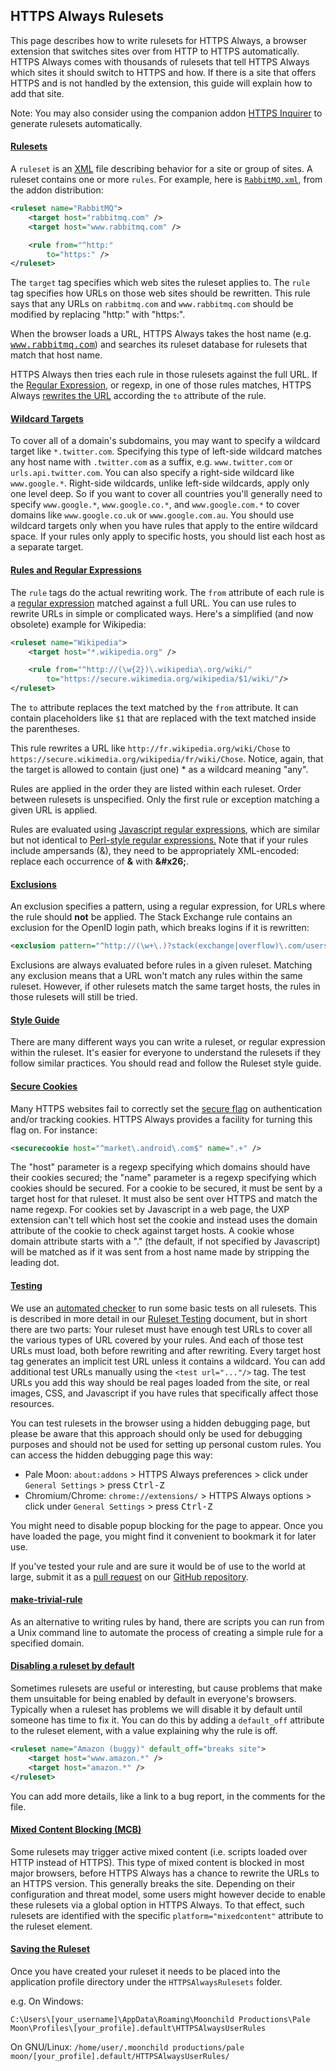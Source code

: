 ## HTTPS Always Rulesets

This page describes how to write rulesets for HTTPS Always, a browser extension that
switches sites over from HTTP to HTTPS automatically. HTTPS Always comes with thousands
of rulesets that tell HTTPS Always which sites it should switch to HTTPS and how.
If there is a site that offers HTTPS and is not handled by the extension, this guide
will explain how to add that site.

Note: You may also consider using the companion addon [HTTPS Inquirer](https://github.com/g4jc/httpsinquirer) to generate rulesets automatically.

#### [Rulesets](#rulesets)

A `ruleset` is an [XML](https://www.xml.com/pub/a/98/10/guide0.html?page=2) file
describing behavior for a site or group of sites. A ruleset contains one or
more `rules`. For example, here is
[`RabbitMQ.xml`](https://github.com/g4jc/https-always/blob/master/src/chrome/content/rules/RabbitMQ.xml),
from the addon distribution:

```xml
<ruleset name="RabbitMQ">
	<target host="rabbitmq.com" />
	<target host="www.rabbitmq.com" />

	<rule from="^http:"
		to="https:" />
</ruleset>
```

The `target` tag specifies which web sites the ruleset applies to. The `rule`
tag specifies how URLs on those web sites should be rewritten. This rule says
that any URLs on `rabbitmq.com` and `www.rabbitmq.com` should be modified by
replacing "http:" with "https:".

When the browser loads a URL, HTTPS Always takes the host name (e.g.
<tt>www.rabbitmq.com</tt>) and searches its ruleset database for rulesets that
match that host name.

HTTPS Always then tries each rule in those rulesets against the full URL.
If the [Regular
Expression](https://www.regular-expressions.info/quickstart.html), or regexp, in
one of those rules matches, HTTPS Always [rewrites the
URL](#rules-and-regular-expressions) according the `to` attribute of the rule.

#### [Wildcard Targets](#wildcard-targets)

To cover all of a domain's subdomains, you may want to specify a wildcard
target like `*.twitter.com`. Specifying this type of left-side wildcard matches
any host name with `.twitter.com` as a suffix, e.g. `www.twitter.com` or
`urls.api.twitter.com`. You can also specify a right-side wildcard like
`www.google.*`. Right-side wildcards, unlike left-side wildcards, apply only
one level deep. So if you want to cover all countries you'll generally need to
specify `www.google.*`, `www.google.co.*`, and `www.google.com.*` to cover
domains like `www.google.co.uk` or `www.google.com.au`. You should use wildcard
targets only when you have rules that apply to the entire wildcard space. If
your rules only apply to specific hosts, you should list each host as a
separate target.

#### [Rules and Regular Expressions](#rules-and-regular-expressions)

The `rule` tags do the actual rewriting work. The `from` attribute of each rule
is a [regular expression](https://www.regular-expressions.info/quickstart.html)
matched against a full URL. You can use rules to rewrite URLs in simple or
complicated ways. Here's a simplified (and now obsolete) example for Wikipedia:

```xml
<ruleset name="Wikipedia">
	<target host="*.wikipedia.org" />

	<rule from="^http://(\w{2})\.wikipedia\.org/wiki/"
		to="https://secure.wikimedia.org/wikipedia/$1/wiki/"/>
</ruleset>
```

The `to` attribute replaces the text matched by the `from` attribute. It can
contain placeholders like `$1` that are replaced with the text matched inside
the parentheses.

This rule rewrites a URL like `http://fr.wikipedia.org/wiki/Chose` to
`https://secure.wikimedia.org/wikipedia/fr/wiki/Chose`. Notice, again, that the
target is allowed to contain (just one) * as a wildcard meaning "any".

Rules are applied in the order they are listed within each ruleset. Order
between rulesets is unspecified. Only the first rule or exception matching a
given URL is applied.

Rules are evaluated using [Javascript regular
expressions](https://www.regular-expressions.info/javascript.html), which are
similar but not identical to [Perl-style regular
expressions.](https://www.regular-expressions.info/pcre.html) Note that if your
rules include ampersands (&amp;), they need to be appropriately XML-encoded:
replace each occurrence of **&amp;** with **&amp;#x26;**.

#### [Exclusions](#exclusions)

An exclusion specifies a pattern, using a regular expression, for URLs where
the rule should **not** be applied. The Stack Exchange rule contains an
exclusion for the OpenID login path, which breaks logins if it is rewritten:

```xml
<exclusion pattern="^http://(\w+\.)?stack(exchange|overflow)\.com/users/authenticate/" />
```

Exclusions are always evaluated before rules in a given ruleset. Matching any
exclusion means that a URL won't match any rules within the same ruleset.
However, if other rulesets match the same target hosts, the rules in those
rulesets will still be tried.

#### [Style Guide](#style-guide)

There are many different ways you can write a ruleset, or regular expression
within the ruleset. It's easier for everyone to understand the rulesets if they
follow similar practices. You should read and follow the Ruleset style
guide.

#### [Secure Cookies](#secure-cookies)

Many HTTPS websites fail to correctly set the [secure
flag](https://en.wikipedia.org/wiki/HTTP_cookie#Secure_and_HttpOnly)
on authentication and/or tracking cookies. HTTPS Always provides a facility
for turning this flag on. For instance:

```xml
<securecookie host="^market\.android\.com$" name=".+" />
```

The "host" parameter is a regexp specifying which domains should have their
cookies secured; the "name" parameter is a regexp specifying which cookies
should be secured. For a cookie to be secured, it must be sent by a target host
for that ruleset. It must also be sent over HTTPS and match the name regexp.
For cookies set by Javascript in a web page, the UXP extension can't tell
which host set the cookie and instead uses the domain attribute of the cookie
to check against target hosts. A cookie whose domain attribute starts with a
"." (the default, if not specified by Javascript) will be matched as if it was
sent from a host name made by stripping the leading dot.

#### [Testing](#testing)

We use an [automated
checker](https://github.com/hiviah/https-everywhere-checker) to run some basic
tests on all rulesets. This is described in more detail in our [Ruleset
Testing](https://github.com/g4jc/https-always/blob/master/ruleset-testing.md)
document, but in short there are two parts: Your ruleset must have enough test
URLs to cover all the various types of URL covered by your rules. And each of
those test URLs must load, both before rewriting and after rewriting. Every
target host tag generates an implicit test URL unless it contains a wildcard.
You can add additional test URLs manually using the `<test url="..."/>` tag.
The test URLs you add this way should be real pages loaded from the site, or
real images, CSS, and Javascript if you have rules that specifically affect
those resources.

You can test rulesets in the browser using a hidden debugging page, but please
be aware that this approach should only be used for debugging purposes and
should not be used for setting up personal custom rules. You can access the
hidden debugging page this way:

*   Pale Moon: `about:addons` > HTTPS Always preferences > click under
    `General Settings` > press <kbd>Ctrl-Z</kbd>
*   Chromium/Chrome: `chrome://extensions/` > HTTPS Always options > click
    under `General Settings` > press <kbd>Ctrl-Z</kbd>

You might need to disable popup blocking for the page to appear. Once you have
loaded the page, you might find it convenient to bookmark it for later use.

If you&apos;ve tested your rule and are sure it would be of use to the world at
large, submit it as a [pull
request](https://help.github.com/articles/using-pull-requests/) on our [GitHub
repository](https://github.com/g4jc/https-always/).

#### [make-trivial-rule](#make-trivial-rule)

As an alternative to writing rules by hand, there are scripts you can run from
a Unix command line to automate the process of creating a simple rule for a
specified domain.

#### [Disabling a ruleset by default](#disabling-a-ruleset-by-default)

Sometimes rulesets are useful or interesting, but cause problems that make them
unsuitable for being enabled by default in everyone's browsers. Typically when
a ruleset has problems we will disable it by default until someone has time to
fix it. You can do this by adding a `default_off` attribute to the ruleset
element, with a value explaining why the rule is off.

```xml
<ruleset name="Amazon (buggy)" default_off="breaks site">
	<target host="www.amazon.*" />
	<target host="amazon.*" />
</ruleset> 
```

You can add more details, like a link to a bug report, in the comments for the
file.

#### [Mixed Content Blocking (MCB)](#mixed-content-blocking-mcb)

Some rulesets may trigger active mixed content (i.e. scripts loaded over HTTP
instead of HTTPS). This type of mixed content is blocked in most major browsers,
before HTTPS Always has a chance to rewrite the URLs to an HTTPS version.
This generally breaks the site. Depending on their configuration and threat
model, some users might however decide to enable these rulesets via a global
option in HTTPS Always. To that effect, such rulesets are identified with 
the specific `platform="mixedcontent"` attribute to the ruleset element.

#### [Saving the Ruleset](#saving-the-ruleset)

Once you have created your ruleset it needs to be placed into the application profile directory under the `HTTPSAlwaysRulesets` folder.

e.g. On Windows:

`C:\Users\[your_username]\AppData\Roaming\Moonchild Productions\Pale Moon\Profiles\[your_profile].default\HTTPSAlwaysUserRules`

On GNU/Linux:
`/home/user/.moonchild productions/pale moon/[your_profile].default/HTTPSAlwaysUserRules/`
